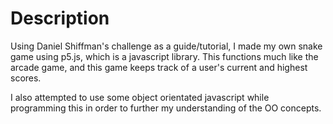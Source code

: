 # Description


Using Daniel Shiffman's challenge as a guide/tutorial, I made my own snake game using p5.js, which is a javascript library. This functions much like the arcade game, and this game keeps
track of a user's current and highest scores.

I also attempted to use some object orientated javascript while programming this in order to further my understanding of the OO concepts.
